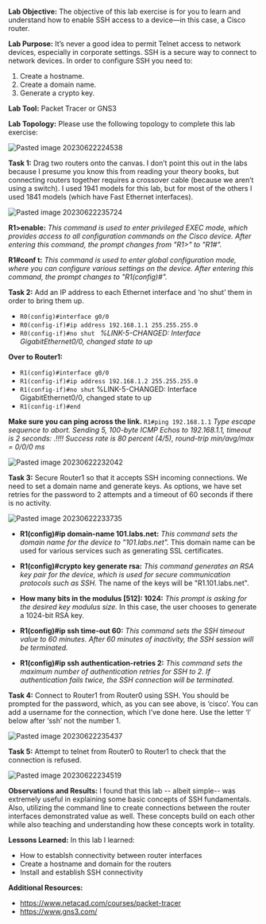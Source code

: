 **Lab Objective:** The objective of this lab exercise is for you to learn and understand how to enable SSH access to a device—in this case, a Cisco router. 

**Lab Purpose:** It’s never a good idea to permit Telnet access to network devices, especially in corporate settings. SSH is a secure way to connect to network devices. 
In order to configure SSH you need to: 

1. Create a hostname. 
2. Create a domain name. 
3. Generate a crypto key. 

**Lab Tool:** Packet Tracer or GNS3

**Lab Topology:** Please use the following topology to complete this lab exercise:


![Pasted image 20230622224538](https://github.com/cosbey/routing-and-switching/assets/32424700/b2c8eb1b-2280-47bd-b00b-b14aaba7bf29)


**Task 1:** Drag two routers onto the canvas. I don’t point this out in the labs because I presume you know this from reading your theory books, but connecting routers together requires a crossover cable (because we aren’t using a switch). I used 1941 models for this lab, but for most of the others I used 1841 models (which have Fast Ethernet interfaces).

![Pasted image 20230622235724](https://github.com/cosbey/routing-and-switching/assets/32424700/b1a6257f-90c6-48a4-bc5c-8837950434f7)


**R1>enable:** *This command is used to enter privileged EXEC mode, which provides access to all configuration commands on the Cisco device. After entering this command, the prompt changes from "R1>" to "R1#".*
    
**R1#conf t:** *This command is used to enter global configuration mode, where you can configure various settings on the device. After entering this command, the prompt changes to "R1(config)#".*

**Task 2:** 
Add an IP address to each Ethernet interface and ‘no shut’ them in order to bring them up. 
- `R0(config)#interface g0/0` 
- `R0(config-if)#ip address 192.168.1.1 255.255.255.0`
- `R0(config-if)#no shut `
*%LINK-5-CHANGED: Interface GigabitEthernet0/0, changed state to up*

**Over to Router1:** 
- `R1(config)#interface g0/0` 
- `R1(config-if)#ip address 192.168.1.2 255.255.255.0` 
- `R1(config-if)#no shut` 
%LINK-5-CHANGED: Interface GigabitEthernet0/0, changed state to up 
- `R1(config-if)#end`

**Make sure you can ping across the link.** 
`R1#ping 192.168.1.1` 
*Type escape sequence to abort. Sending 5, 100-byte ICMP Echos to 192.168.1.1, timeout is 2 seconds: .!!!! Success rate is 80 percent (4/5), round-trip min/avg/max = 0/0/0 ms*


 
![Pasted image 20230622232042](https://github.com/cosbey/routing-and-switching/assets/32424700/2696fae5-decc-414a-84c5-f52651e637d2)


**Task 3:** 
Secure Router1 so that it accepts SSH incoming connections. We need to set a domain name and generate keys. As options, we have set retries for the password to 2 attempts and a timeout of 60 seconds if there is no activity.

![Pasted image 20230622233735](https://github.com/cosbey/routing-and-switching/assets/32424700/daa33ec8-a9d4-497d-8e57-8acbfed88d35)


- **R1(config)#ip domain-name 101.labs.net:** *This command sets the domain name for the device to "101.labs.net".* This domain name can be used for various services such as generating SSL certificates.
    
- **R1(config)#crypto key generate rsa:** *This command generates an RSA key pair for the device, which is used for secure communication protocols such as SSH.* The name of the keys will be "R1.101.labs.net".
    
- **How many bits in the modulus [512]: 1024:** *This prompt is asking for the desired key modulus size.* In this case, the user chooses to generate a 1024-bit RSA key.
    
- **R1(config)#ip ssh time-out 60:** *This command sets the SSH timeout value to 60 minutes. After 60 minutes of inactivity, the SSH session will be terminated.*
    
- **R1(config)#ip ssh authentication-retries 2:** *This command sets the maximum number of authentication retries for SSH to 2. If authentication fails twice, the SSH connection will be terminated.*

**Task 4:** Connect to Router1 from Router0 using SSH. You should be prompted for the password, which, as you can see above, is ‘cisco’. You can add a username for the connection, which I’ve done here. Use the letter ‘l’ below after ‘ssh’ not the number 1.

![Pasted image 20230622235437](https://github.com/cosbey/routing-and-switching/assets/32424700/fe294a5e-42ac-4e1d-b414-66c9d0f55d14)




**Task 5:** Attempt to telnet from Router0 to Router1 to check that the connection is refused.

![Pasted image 20230622234519](https://github.com/cosbey/routing-and-switching/assets/32424700/714d46f1-e9f7-4852-a5af-326b825638d1)

**Observations and Results:** I found that this lab -- albeit simple-- was extremely useful in explaining some basic concepts of SSH fundamentals. Also, utilizing the command line to create connections between the router interfaces demonstrated value as well. These concepts build on each other while also teaching and understanding how these concepts work in totality.

**Lessons Learned:** In this lab I learned:
- How to establsh connectivity between router interfaces
- Create a hostname and domain for the routers
- Install and establish SSH connectivity

**Additional Resources:** 
- https://www.netacad.com/courses/packet-tracer
- https://www.gns3.com/




